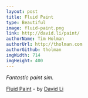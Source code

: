 ```yaml
---
layout: post
title: Fluid Paint
type: Beautiful
image: fluid-paint.png
link: http://david.li/paint/
authorName: Tim Holman
authorUrl: http://tholman.com
authorGithub: tholman
imgWidth: 714
imgHeight: 400
---
```


_Fantastic paint sim._

[Fluid Paint](http://david.li/paint/) - by [David Li](http://david.li/)

